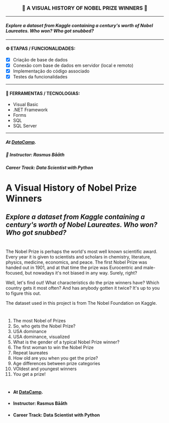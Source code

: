 <h3 align="center"> 
  🚧 A VISUAL HISTORY OF NOBEL PRIZE WINNERS 🚧
</h3>

---
#### *Explore a dataset from Kaggle containing a century's worth of Nobel Laureates. Who won? Who got snubbed?*

---
#### ⚙️ ETAPAS / FUNCIONALIDADES:

- [x] Criação de base de dados
- [x] Conexão com base de dados em servidor (local e remoto)
- [x] Implementação do código associado
- [x] Testes da funcionalidades

---
#### 🔧 FERRAMENTAS / TECNOLOGIAS:

- Visual Basic
- .NET Framework
- Forms 
- SQL
- SQL Server

---
##### At <a href="https://www.datacamp.com" target="_blank">DataCamp</a>.
##### 📖 **Instructor**: Rasmus Bååth
##### **Career Track**: Data Scientist with Python



# **A Visual History of Nobel Prize Winners**

## *Explore a dataset from Kaggle containing a century's worth of Nobel Laureates. Who won? Who got snubbed?*

#
The Nobel Prize is perhaps the world's most well known scientific award. Every year it is given to scientists and scholars in chemistry, literature, physics, medicine, economics, and peace. The first Nobel Prize was handed out in 1901, and at that time the prize was Eurocentric and male-focused, but nowadays it's not biased in any way. Surely, right?

Well, let's find out! What characteristics do the prize winners have? Which country gets it most often? And has anybody gotten it twice? It's up to you to figure this out.

The dataset used in this project is from The Nobel Foundation on Kaggle.

#
1. The most Nobel of Prizes
2. So, who gets the Nobel Prize?
3. USA dominance
4. USA dominance, visualized
5. What is the gender of a typical Nobel Prize winner?
6. The first woman to win the Nobel Prize
7. Repeat laureates
8. How old are you when you get the prize?
9. Age differences between prize categories
10. VOldest and youngest winners
11. You get a prize!
#

- #### At <a href="https://www.datacamp.com" target="_blank">DataCamp</a>.
- #### Instructor: Rasmus Bååth
- #### Career Track: Data Scientist with Python


